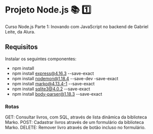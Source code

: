 # Projeto Node.js :books: :one:
Curso Node.js Parte 1: Inovando com JavaScript no backend de Gabriel Leite, da Alura.

## Requisitos
Instalar os seguintes componentes:
- npm install
- npm install express@4.16.3 --save-exact
- npm install nodemon@1.18.4 --save-dev -save-exact
- npm install marko@4.13.4-1 --save-exact
- npm install sqlite3@4.0.2 --save-exact
- npm install body-parser@1.18.3 --save-exact

### Rotas
GET: Consultar livros, com SQL, através de lista dinâmica da biblioteca Marko.
POST: Cadastrar livros através de um formulário da biblioteca Marko.
DELETE: Remover livro através de botão incluso no formulário.